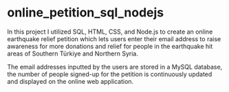 # online_petition_sql_nodejs

In this project I utilized SQL, HTML, CSS, and Node.js to create an online earthquake relief petition which lets users enter their email address to raise awareness for more donations and relief for people in the earthquake hit areas of Southern Türkiye and Northern Syria. 

The email addresses inputted by the users are stored in a MySQL database, the number of people signed-up for the petition is continuously updated and displayed on the online web application.  
